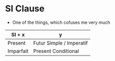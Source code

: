 # SI Clause
- One of the things, which cofuses me very much

| SI + x | y |
|--------|---|
| Present | Futur Simple / Imperatif |
| Imparfait | Present Conditional |
